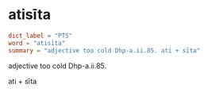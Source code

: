 # atisīta

``` toml
dict_label = "PTS"
word = "atisīta"
summary = "adjective too cold Dhp-a.ii.85. ati + sīta"
```

adjective too cold Dhp\-a.ii.85.

ati \+ sīta

